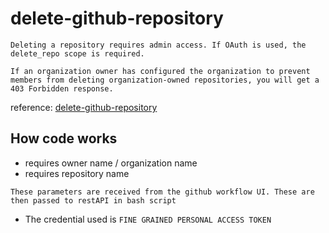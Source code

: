 # delete-github-repository

```
Deleting a repository requires admin access. If OAuth is used, the delete_repo scope is required.

If an organization owner has configured the organization to prevent members from deleting organization-owned repositories, you will get a 403 Forbidden response.
```

reference: [delete-github-repository](https://docs.github.com/en/rest/repos/repos?apiVersion=2022-11-28#delete-a-repository)

## How code works

* requires owner name / organization name
* requires repository name

```
These parameters are received from the github workflow UI. These are then passed to restAPI in bash script
``` 

* The credential used is ``` FINE GRAINED PERSONAL ACCESS TOKEN ```
